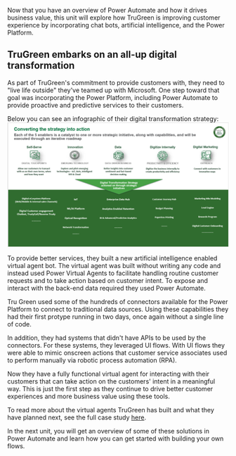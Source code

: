 Now that you have an overview of Power Automate and how it drives business value, this unit will explore how TruGreen is improving customer experience by incorporating chat bots, artificial intelligence, and the Power Platform.

## TruGreen embarks on an all-up digital transformation

As part of TruGreen's commitment to provide customers with, they need to "live life outside" they've teamed up with Microsoft. One step toward that goal was incorporating the Power Platform, including Power Automate to provide proactive and predictive services to their customers. 

Below you can see an infographic of their digital transformation strategy:
    ![Five enablers to turn strategy into action](../media/trugreen-info-graphic.png)

To provide better services, they built a new artificial intelligence enabled virtual agent bot. The virtual agent was built without writing any code and instead used Power Virtual Agents to facilitate handling routine customer requests and to take action based on customer intent. To expose and interact with the back-end data required they used Power Automate.

Tru Green used some of the hundreds of connectors available for the Power Platform to connect to traditional data sources. Using these capabilities they had their first protype running in two days, once again without a single line of code. 

In addition, they had systems that didn't have APIs to be used by the connectors. For these systems, they leveraged UI flows. With UI flows they were able to mimic onscreen actions that customer service associates used to perform manually via robotic process automation (RPA). 

Now they have a fully functional virtual agent for interacting with their customers that can take action on the customers' intent in a meaningful way. This is just the first step as they continue to drive better customer experiences and more business value using these tools. 

To read more about the virtual agents TruGreen has built and what they have planned next, see the full case study [here](https://customers.microsoft.com/en-us/story/759484-trugreen-partner-professional-services-power-virtual-agents).

In the next unit, you will get an overview of some of these solutions in Power Automate and learn how you can get started with building your own flows.
